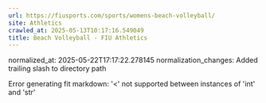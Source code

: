 ```yaml
---
url: https://fiusports.com/sports/womens-beach-volleyball/
site: Athletics
crawled_at: 2025-05-13T10:17:16.549049
title: Beach Volleyball - FIU Athletics
---
```

normalized_at: 2025-05-22T17:17:22.278145
normalization_changes: Added trailing slash to directory path

Error generating fit markdown: '<' not supported between instances of 'int' and 'str'